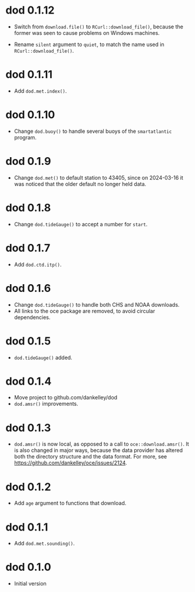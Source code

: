# dod 0.1.12

* Switch from `download.file()` to `RCurl::download_file()`, because the former
  was seen to cause problems on Windows machines.

* Rename `silent` argument to `quiet`, to match the name used in
  `RCurl::download_file()`.

# dod 0.1.11

* Add `dod.met.index()`.

# dod 0.1.10

* Change `dod.buoy()` to handle several buoys of the `smartatlantic` program.

# dod 0.1.9

* Change `dod.met()` to default station to 43405, since on 2024-03-16 it was
  noticed that the older default no longer held data.

# dod 0.1.8

* Change `dod.tideGauge()` to accept a number for `start`.

# dod 0.1.7

* Add `dod.ctd.itp()`.

# dod 0.1.6

* Change `dod.tideGauge()` to handle both CHS and NOAA downloads.
* All links to the oce package are removed, to avoid circular dependencies.

# dod 0.1.5

* `dod.tideGauge()` added.

# dod 0.1.4

* Move project to github.com/dankelley/dod
* `dod.amsr()` improvements.

# dod 0.1.3

* `dod.amsr()` is now local, as opposed to a call to `oce::download.amsr()`.
  It is also changed in major ways, because the data provider has altered
  both the directory structure and the data format.  For more, see
  <https://github.com/dankelley/oce/issues/2124>.

# dod 0.1.2

* Add `age` argument to functions that download.

# dod 0.1.1

* Add `dod.met.sounding()`.

# dod 0.1.0

* Initial version

